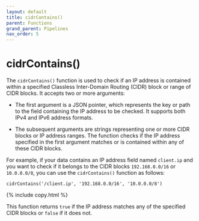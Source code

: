 ```yaml
---
layout: default
title: cidrContains()
parent: Functions
grand_parent: Pipelines
nav_order: 5
---
```


# cidrContains()

The `cidrContains()` function is used to check if an IP address is contained within a specified Classless Inter-Domain Routing (CIDR) block or range of CIDR blocks. It accepts two or more arguments:

- The first argument is a JSON pointer, which represents the key or path to the field containing the IP address to be checked. It supports both IPv4 and IPv6 address formats.

- The subsequent arguments are strings representing one or more CIDR blocks or IP address ranges. The function checks if the IP address specified in the first argument matches or is contained within any of these CIDR blocks.

For example, if your data contains an IP address field named `client.ip` and you want to check if it belongs to the CIDR blocks `192.168.0.0/16` or `10.0.0.0/8`, you can use the `cidrContains()` function as follows:

```
cidrContains('/client.ip', '192.168.0.0/16', '10.0.0.0/8')
```
{% include copy.html %}

This function returns `true` if the IP address matches any of the specified CIDR blocks or `false` if it does not.
